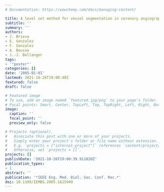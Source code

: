 ```yaml
---
# Documentation: https://wowchemy.com/docs/managing-content/

title: A level set method for vessel segmentation in coronary angiography
subtitle: ''
summary: ''
authors:
- J. Brieva
- E. Gonzalez
- F. Gonzalez
- A. Bousse
- J.-J. Bellanger
tags:
- '"poster"'
categories: []
date: '2005-01-01'
lastmod: 2021-10-26T19:00:40Z
featured: false
draft: false

# Featured image
# To use, add an image named `featured.jpg/png` to your page's folder.
# Focal points: Smart, Center, TopLeft, Top, TopRight, Left, Right, BottomLeft, Bottom, BottomRight.
image:
  caption: ''
  focal_point: ''
  preview_only: false

# Projects (optional).
#   Associate this post with one or more of your projects.
#   Simply enter your project's folder or file name without extension.
#   E.g. `projects = ["internal-project"]` references `content/project/deep-learning/index.md`.
#   Otherwise, set `projects = []`.
projects: []
publishDate: '2021-10-26T19:00:39.911820Z'
publication_types:
- 1
abstract: ''
publication: '*IEEE Eng. Med. Biol. Soc. Conf. Rec.*'
doi: 10.1109/IEMBS.2005.1615949
---
```

